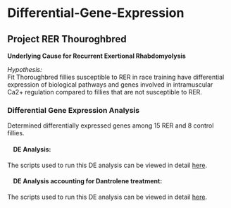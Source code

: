 # Differential-Gene-Expression
## Project RER Thouroghbred

**Underlying Cause for Recurrent Exertional Rhabdomyolysis**

*Hypothesis:*  
Fit Thoroughbred fillies susceptible to RER in race training have differential expression of biological pathways and genes 
involved in intramuscular Ca2+ regulation compared to fillies that are not susceptible to RER. 

### Differential Gene Expression Analysis
Determined differentially expressed genes among 15 RER and 8 control fillies.  

#### &nbsp;&nbsp;&nbsp;&nbsp;DE Analysis:
The scripts used to run this DE analysis can be viewed in detail <a href="https://htmlpreview.github.io/?https://github.com/NMDL-MSU/Differential-Gene-Expression/blob/master/RER_Thoughbreed/DE_RER_Thoroughbred.html" target="_blank">here</a>.

#### &nbsp;&nbsp;&nbsp;&nbsp;DE Analysis accounting for Dantrolene treatment:
The scripts used to run this DE analysis can be viewed in detail <a href="https://htmlpreview.github.io/?https://github.com/NMDL-MSU/Differential-Gene-Expression/blob/master/RER_Thoughbreed/DE_Dantrolene_RER_Thoroughbred.html" target="_blank">here</a>.
